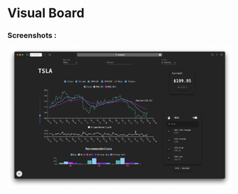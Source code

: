 # Visual Board

### Screenshots :

![Model](https://github.com/Jason-Wuuuu/VisualBoard/blob/main/screenshots/stock.png)
